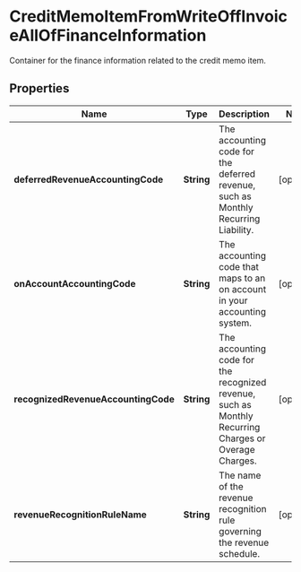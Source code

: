 

# CreditMemoItemFromWriteOffInvoiceAllOfFinanceInformation

Container for the finance information related to the credit memo item. 

## Properties

| Name | Type | Description | Notes |
|------------ | ------------- | ------------- | -------------|
|**deferredRevenueAccountingCode** | **String** | The accounting code for the deferred revenue, such as Monthly Recurring Liability.  |  [optional] |
|**onAccountAccountingCode** | **String** | The accounting code that maps to an on account in your accounting system.  |  [optional] |
|**recognizedRevenueAccountingCode** | **String** | The accounting code for the recognized revenue, such as Monthly Recurring Charges or Overage Charges.  |  [optional] |
|**revenueRecognitionRuleName** | **String** | The name of the revenue recognition rule governing the revenue schedule.  |  [optional] |



